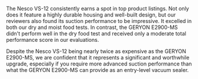 The Nesco VS-12 consistently earns a spot in top product listings. Not only does it feature a highly durable housing and well-built design, but our reviewers also found its suction performance to be impressive. It excelled in both our dry and moist food tests. In contrast, the GERYON E2900-MS didn't perform well in the dry food test and received only a moderate total performance score in our evaluations.

Despite the Nesco VS-12 being nearly twice as expensive as the GERYON E2900-MS, we are confident that it represents a significant and worthwhile upgrade, especially if you require more advanced suction performance than what the GERYON E2900-MS can provide as an entry-level vacuum sealer.